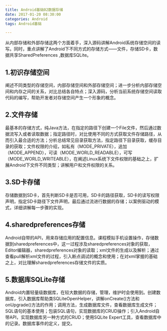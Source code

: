 ```yaml
---
title: Android基础02数据存储
date: 2017-01-20 08:30:00
categories: Android
tags: Android基础

---
```



从内部存储和外部存储这两个方面着手，深入源码讲解Android系统存储空间的读写。同时，重点讲解了Android下不同方式的存储方式——文件，存储SD卡，数据共享SharedPreferences ,数据库SQLite。

## 1.初识存储空间

阐述不同类型的存储空间，内部存储空间和外部存储空间；进一步分析内部存储空间和内存之间的关系，对比总结各自特点；深入源码，分析当前系统存储空间读取代码的编写，帮助开发者对存储空间产生一个形象的概念。

## 2.文件存储

最基本的存储方式，纯Java方法，在指定的路径下创建一个File文件，然后通过数据流写入或者读取数据；指定路径时，对比使用不同的方式获取文件存储路径，从而引入最合适的方法；分析总结常见目录获取方法，指定路径下目录获取，缓存目录的获取；文件权限的介绍，如私有（MODE_PRIVATE），追加（MODE_APPEND），可读（MODE_WORLD_READABLE），可写（MODE_WORLD_WRITEABLE），在阐述Linux系统下文件权限的基础之上，扩展Android下文件不同类型；讲解用户和文件权限的关系。

## 3.SD卡存储

存储数据到SD卡，首先判断SD卡是否可用，SD卡的路径获取，SD卡的读写权限声明，指定SD卡路径下文件声明，最后通过流进行数据的存储；以案例驱动的模式，详细讲解每一步骤的实现。

## 4.sharedpreferences存储

Android自带的API，用来存储应用的配置信息。课程模拟手机设置操作，存储数据到sharedpreferences中，这一过程涉及sharedpreferences对象的获取，Editor编辑器，sharedpreferences对象的读取；xml文件的生成以及解析；通过查看pull解析xml文件的过程，引入断点调试的概念和使用；在对xml掌握的基础之上，对比理解sharedpreferences存储文件的实质。

## 5.数据库SQLite存储

Android内置轻量级数据库，在较大数据的存储，管理，维护时会使用到。创建数据库，引入数据库帮助类SQLiteOpenHelper，讲解onCreate()方法和onUpgrade()方法的作用；调用方法，生成数据库文件，查看数据库生成文件；SQL语句的基本使用；包装SQL语句，实现数据库的CRUD操作；引入Android自带API，实现数据库另一种方式的CRUD；使用SQLite Expert工具，查看数据库中的记录。数据库事件的定义，提交。